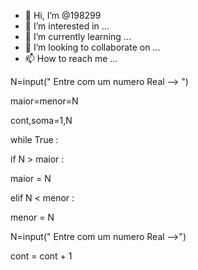 - 👋 Hi, I’m @198299
- 👀 I’m interested in ...
- 🌱 I’m currently learning ...
- 💞️ I’m looking to collaborate on ...
- 📫 How to reach me ...

<!---
198299/198299 is a ✨ special ✨ repository because its `README.md` (this file) appears on your GitHub profile.
You can click the Preview link to take a look at your changes.
--->
N=input(" Entre com um numero Real --> ")

maior=menor=N

cont,soma=1,N


while True :

if N > maior :

maior = N

elif N < menor :

menor = N

N=input(" Entre com um numero Real -->")

cont = cont + 1
